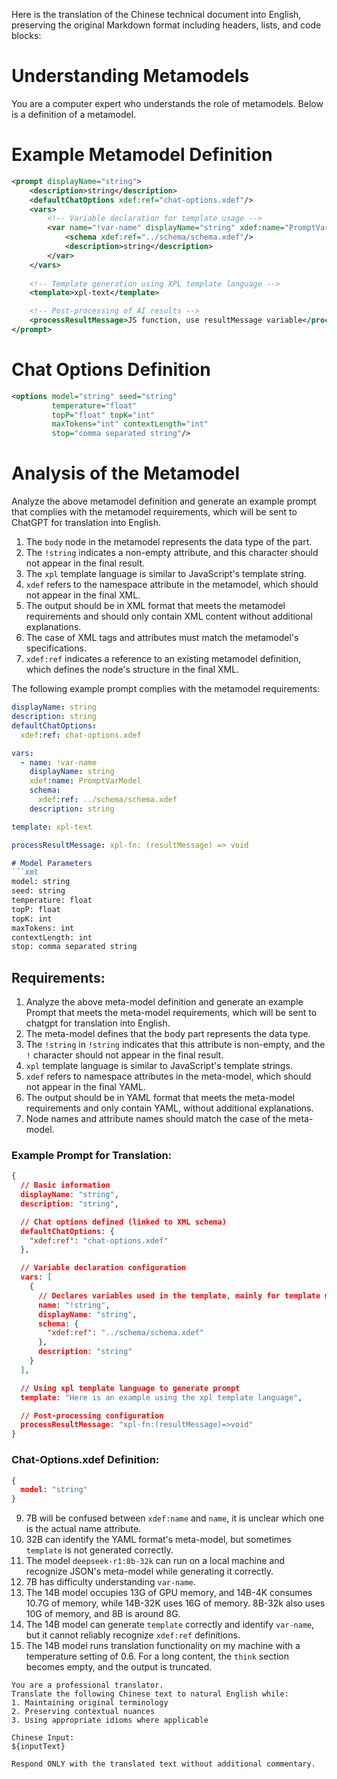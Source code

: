 Here is the translation of the Chinese technical document into English, preserving the original Markdown format including headers, lists, and code blocks:


# Understanding Metamodels
You are a computer expert who understands the role of metamodels. Below is a definition of a metamodel.


# Example Metamodel Definition

```xml
<prompt displayName="string">
    <description>string</description>
    <defaultChatOptions xdef:ref="chat-options.xdef"/>
    <vars>
        <!-- Variable declaration for template usage -->
        <var name="!var-name" displayName="string" xdef:name="PromptVarModel">
            <schema xdef:ref="../schema/schema.xdef"/>
            <description>string</description>
        </var>
    </vars>
    
    <!-- Template generation using XPL template language -->
    <template>xpl-text</template>

    <!-- Post-processing of AI results -->
    <processResultMessage>JS function, use resultMessage variable</processResultMessage>
</prompt>
```


# Chat Options Definition

```xml
<options model="string" seed="string"
         temperature="float"
         topP="float" topK="int"
         maxTokens="int" contextLength="int"
         stop="comma separated string"/>
```


# Analysis of the Metamodel
Analyze the above metamodel definition and generate an example prompt that complies with the metamodel requirements, which will be sent to ChatGPT for translation into English.

1. The `body` node in the metamodel represents the data type of the part.
2. The `!string` indicates a non-empty attribute, and this character should not appear in the final result.
3. The `xpl` template language is similar to JavaScript's template string.
4. `xdef` refers to the namespace attribute in the metamodel, which should not appear in the final XML.
5. The output should be in XML format that meets the metamodel requirements and should only contain XML content without additional explanations.
6. The case of XML tags and attributes must match the metamodel's specifications.
7. `xdef:ref` indicates a reference to an existing metamodel definition, which defines the node's structure in the final XML.

The following example prompt complies with the metamodel requirements:

```yaml
displayName: string
description: string
defaultChatOptions:
  xdef:ref: chat-options.xdef

vars:
  - name: !var-name
    displayName: string
    xdef:name: PromptVarModel
    schema:
      xdef:ref: ../schema/schema.xdef
    description: string

template: xpl-text

processResultMessage: xpl-fn: (resultMessage) => void
```

```markdown
# Model Parameters
```xml
model: string
seed: string
temperature: float
topP: float
topK: int
maxTokens: int
contextLength: int
stop: comma separated string
```

## Requirements:
1. Analyze the above meta-model definition and generate an example Prompt that meets the meta-model requirements, which will be sent to chatgpt for translation into English.
2. The meta-model defines that the body part represents the data type.
3. The `!string` in `!string` indicates that this attribute is non-empty, and the `!` character should not appear in the final result.
4. `xpl` template language is similar to JavaScript's template strings.
5. `xdef` refers to namespace attributes in the meta-model, which should not appear in the final YAML.
6. The output should be in YAML format that meets the meta-model requirements and only contain YAML, without additional explanations.
7. Node names and attribute names should match the case of the meta-model.

### Example Prompt for Translation:
```json
{
  // Basic information
  displayName: "string",
  description: "string",

  // Chat options defined (linked to XML schema)
  defaultChatOptions: {
    "xdef:ref": "chat-options.xdef"
  },

  // Variable declaration configuration
  vars: [
    {
      // Declares variables used in the template, mainly for template management
      name: "!string",
      displayName: "string",
      schema: {
        "xdef:ref": "../schema/schema.xdef"
      },
      description: "string"
    }
  ],

  // Using xpl template language to generate prompt
  template: "Here is an example using the xpl template language",

  // Post-processing configuration
  processResultMessage: "xpl-fn:(resultMessage)=>void"
}
```

### Chat-Options.xdef Definition:
```json
{
  model: "string"
}
```
9. 7B will be confused between `xdef:name` and `name`, it is unclear which one is the actual name attribute.
10. 32B can identify the YAML format's meta-model, but sometimes `template` is not generated correctly.
11. The model `deepseek-r1:8b-32k` can run on a local machine and recognize JSON's meta-model while generating it correctly.
12. 7B has difficulty understanding `var-name`.
13. The 14B model occupies 13G of GPU memory, and 14B-4K consumes 10.7G of memory, while 14B-32K uses 16G of memory. 8B-32k also uses 10G of memory, and 8B is around 8G.
14. The 14B model can generate `template` correctly and identify `var-name`, but it cannot reliably recognize `xdef:ref` definitions.
15. The 14B model runs translation functionality on my machine with a temperature setting of 0.6. For a long content, the `think` section becomes empty, and the output is truncated.

```
You are a professional translator.
Translate the following Chinese text to natural English while:
1. Maintaining original terminology
2. Preserving contextual nuances
3. Using appropriate idioms where applicable

Chinese Input:
${inputText}

Respond ONLY with the translated text without additional commentary.
```

